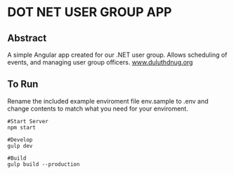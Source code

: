 # DOT NET USER GROUP APP
 
## Abstract ##

A simple Angular app created for our .NET user group.  Allows scheduling of events, and managing user group officers. 
www.duluthdnug.org

## To Run ##
Rename the included example enviroment file env.sample to .env and change contents to match what you need for your enviroment.

    #Start Server
    npm start
    
    #Develop
    gulp dev

    #Build 
    gulp build --production


	
	
